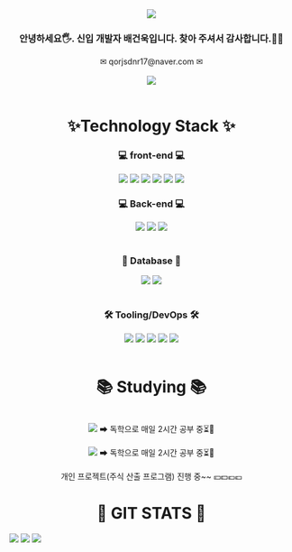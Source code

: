 <!-- ### Hi there 👋-->
<!--타이틀 부분-->
<div align="center">
 <img src="https://capsule-render.vercel.app/api?type=Venom&color=gradient&customColorList=0,2,2,5,30&height=300&section=header&text=Welcome%20BAEDO-GIT&fontSize=80&fontColor=DDF657" />
</div>


<h3 align="center">
안녕하세요🖐. 신입 개발자 배건욱입니다. 찾아 주셔서 감사합니다.🙇‍♀
</h3>
 <div align="center">✉ qorjsdnr17@naver.com ✉</div>
 <br>
 <div align="center">
  <img src ="https://hits.seeyoufarm.com/api/count/incr/badge.svg?url=https%3A%2F%2Fgithub.com%2Fleemember&count_bg=%23FDC8F8CB&title_bg=%23F54D4D96&icon=smugmug.svg&icon_color=%23E7E7E7&title=hits&edge_flat=false"/>
</div>
<br>
<!--내용 부분-->
<h1 align="center">✨Technology Stack ✨</h1>
 <h3 align="center">💻 front-end 💻</h3>
  <div align="center">
   <img src="https://img.shields.io/badge/html5-E34F26.svg?style=for-the-badge&logo=html5&logoColor=white" />
   <img src="https://img.shields.io/badge/css3-%231572B6.svg?style=for-the-badge&logo=css3&logoColor=white"/ >
   <img src="https://img.shields.io/badge/JSON-000000?style=for-the-badge&logo=json&logoColor=white"/>
   <img src="https://img.shields.io/badge/javascript-F7DF1E.svg?style=for-the-badge&logo=javascript&logoColor=20232a" />
   <img src="https://img.shields.io/badge/react-20232a.svg?style=for-the-badge&logo=react&logoColor=61DAFB" />
   <img src="https://img.shields.io/badge/jQuery-0769AD.svg?style=for-the-badge&logo=jQuery&logoColor=white"/>
 </div>

 <h3 align="center">💻 Back-end 💻</h3>
  <div align="center">
   <img src="https://img.shields.io/badge/java-007396?style=for-the-badge&logo=Spring&logoColor=white"/>
   <img src="https://img.shields.io/badge/Spring-6DB33F?style=for-the-badge&logo=Spring&logoColor=white"/>
   <img src="https://img.shields.io/badge/Node.js-339933?style=for-the-badge&logo=Node.js&logoColor=white"/>
  </div>
<br>
 <h3 align="center">💾 Database 💾</h3>
   <div align="center">
    <img src="https://img.shields.io/badge/MySQL-4479A1?style=for-the-badge&logo=MySQL&logoColor=white"/>
    <img src="https://img.shields.io/badge/ORACLE-F80000?style=for-the-badge&logo=oracle&logoColor=white"/>
   </div> 
<br>
  <h3 align="center">🛠 Tooling/DevOps 🛠</h3>
   <div align="center">
     <img src="https://img.shields.io/badge/Git-F05032?style=for-the-badge&logo=git&logoColor=white"/>
     <img src="https://img.shields.io/badge/GitHub-181717?style=for-the-badge&logo=GitHub&logoColor=white"/>
     <img src="https://img.shields.io/badge/Postman-FF6C37?style=for-the-badge&logo=Postman&logoColor=white"/>
     <img src="https://img.shields.io/badge/Visual Studio Code-007ACC?style=for-the-badge&logo=Visual Studio Code&logoColor=white"/>
     <img src="https://img.shields.io/badge/Eclipse%20IDE-2C2255.svg?&style=for-the-badge&logo=Eclipse%20IDE&logoColor=white"/>
   </div> 
<br>
<h1 align="center">📚 Studying 📚</h1>
 <div  align="center">
   <br>
   <div>
    <img src="https://img.shields.io/badge/react-20232a.svg?style=for-the-badge&logo=react&logoColor=61DAFB" /> ➡ 독학으로 매일 2시간 공부 중⏳📃
   </div>
   <br>
   <div>
    <img src="https://img.shields.io/badge/Node.js-339933?style=for-the-badge&logo=Node.js&logoColor=white"/> ➡ 독학으로 매일 2시간 공부 중⏳📃 
   </div>
   <br>
   <div>
   개인 프로젝트(주식 산출 프로그램) 진행 중~~ 💴💵💶💷 
   </div>
 </div>
<h1 align="center">🔧 GIT STATS 🔩</h1>
<div align="left" margin-right:15px;>
<img src="https://github-readme-stats.vercel.app/api?username=qorjsdnr17&show_icons=true&theme=dracula"/>
<img src="https://github-readme-stats.vercel.app/api?username=qorjsdnr17&show_icons=true&theme=dark"/>

<img src="https://github-readme-stats.vercel.app/api/top-langs/?username=qorjsdnr17&layout=compact"/>
</div> 
 


 

<!--
**qorjsdnr17/qorjsdnr17** is a ✨ _special_ ✨ repository because its `README.md` (this file) appears on your GitHub profile.

Here are some ideas to get you started:

- 🔭 I’m currently working on ...
- 🌱 I’m currently learning ...
- 👯 I’m looking to collaborate on ...
- 🤔 I’m looking for help with ...
- 💬 Ask me about ...
- 📫 How to reach me: ...
- 😄 Pronouns: ...
- ⚡ Fun fact: ...
-->
